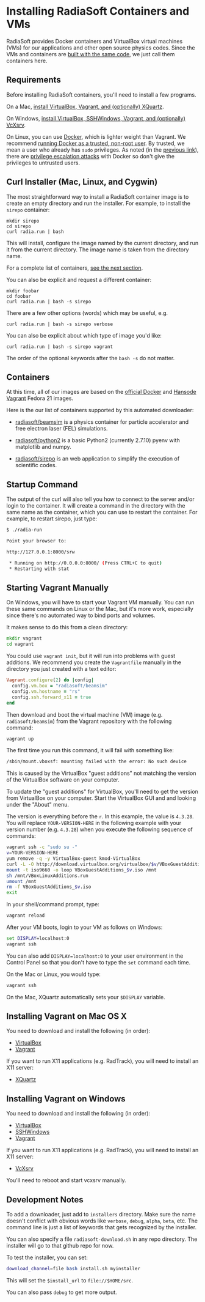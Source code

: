 # Installing RadiaSoft Containers and VMs

RadiaSoft provides Docker containers and VirtualBox virtual machines (VMs)
for our applications and other open source physics codes. Since the
VMs and containers are
[built with the same code](https://github.com/radiasoft/containers),
we just call them containers here.

## Requirements

Before installing RadiaSoft containers, you'll need to install a few
programs.

On a Mac, [install VirtualBox, Vagrant, and (optionally) XQuartz](#installing-vagrant-on-mac-os-x).

On Windows, [install VirtualBox, SSHWindows, Vagrant, and (optionally) VcXsrv](#installing-vagrant-on-windows).

On Linux, you can use
[Docker](http://docs.docker.com/engine/installation/), which
is lighter weight than Vagrant. We recommend
[running Docker as a trusted, non-root user](http://askubuntu.com/questions/477551/how-can-i-use-docker-without-sudo).
By trusted, we mean a user who already has `sudo` privileges. As noted (in the
[previous link](http://askubuntu.com/questions/477551/how-can-i-use-docker-without-sudo)),
there are [privilege escalation attacks](http://docs.docker.com/engine/articles/security/#docker-daemon-attack-surface)
with Docker so don't give the privileges to untrusted users.

## Curl Installer (Mac, Linux, and Cygwin)

The most straightforward way to install a RadiaSoft container image is
to create an empty directory and run the installer. For example, to
install the `sirepo` container:

```
mkdir sirepo
cd sirepo
curl radia.run | bash
```

This will install, configure the image named by the current
directory, and run it from the current directory. The image name
is taken from the directory name.

For a complete list of containers, [see the next section](#containers).

You can also be explicit and request a different container:

```
mkdir foobar
cd foobar
curl radia.run | bash -s sirepo
```

There are a few other options (words) which may be useful, e.g.

```
curl radia.run | bash -s sirepo verbose
```

You can also be explicit about which type of image you'd like:

```
curl radia.run | bash -s sirepo vagrant
```

The order of the optional keywords after the `bash -s` do not matter.

## Containers

At this time, all of our images are based on
the [official Docker](https://hub.docker.com/_/fedora/)
and [Hansode Vagrant](https://vagrantcloud.com/hansode/boxes/fedora-21-server-x86_64)
Fedora 21 images.

Here is the our list of containers supported by this automated downloader:

* [radiasoft/beamsim](https://github.com/radiasoft/containers/tree/master/radiasoft/beamsim)
  is a physics container for particle accelerator and free electron laser (FEL) simulations.

* [radiasoft/python2](https://github.com/radiasoft/containers/tree/master/radiasoft/python2)
  is a basic Python2 (currently 2.7.10) pyenv with matplotlib and numpy.

* [radiasoft/sirepo](https://github.com/radiasoft/containers/tree/master/radiasoft/sirepo)
  is an web application to simplify the execution of scientific codes.

## Startup Command

The output of the curl will also tell you how to connect to the server
and/or login to the container. It will create a command in the directory
with the same name as the container, which you can use to restart the
container. For example, to restart sirepo, just type:

```bash
$ ./radia-run

Point your browser to:

http://127.0.0.1:8000/srw

 * Running on http://0.0.0.0:8000/ (Press CTRL+C to quit)
 * Restarting with stat
```

## Starting Vagrant Manually

On Windows, you will have to start your Vagrant VM manually. You can
run these same commands on Linux or the Mac, but it's more work,
especially since there's no automated way to bind ports and volumes.

It makes sense to do this from a clean directory:

```cmd
mkdir vagrant
cd vagrant
```

You could use `vagrant init`, but it will run into problems with guest
additions. We recommend you create the `Vagrantfile` manually in the
directory you just created with a text editor:

```ruby
Vagrant.configure(2) do |config|
  config.vm.box = "radiasoft/beamsim"
  config.vm.hostname = "rs"
  config.ssh.forward_x11 = true
end
```

Then download and boot the virtual machine (VM) image (e.g. `radiasoft/beamsim`)
from the Vagrant repository with the following command:

```cmd
vagrant up
```

The first time you run this command, it will fail with something like:

```cmd
/sbin/mount.vboxsf: mounting failed with the error: No such device
```

This is caused by the VirtualBox "guest additions" not matching the version
of the VirtualBox software on your computer.

To update the "guest additions" for VirtualBox, you'll need to get
the version from VirtualBox on your computer.  Start the VirtualBox GUI
and and looking under the "About" menu.

The version is everything before the `r`. In this example, the value
is `4.3.28`. You will replace `YOUR-VERSION-HERE` in the following example
with your version number (e.g. `4.3.28`) when you execute the following
sequence of commands:

```bash
vagrant ssh -c "sudo su -"
v=YOUR-VERSION-HERE
yum remove -q -y VirtualBox-guest kmod-VirtualBox
curl -L -O http://download.virtualbox.org/virtualbox/$v/VBoxGuestAdditions_$v.iso
mount -t iso9660 -o loop VBoxGuestAdditions_$v.iso /mnt
sh /mnt/VBoxLinuxAdditions.run
umount /mnt
rm -f VBoxGuestAdditions_$v.iso
exit
```

In your shell/command prompt, type:

```cmd
vagrant reload
```

After your VM boots, login to your VM as follows on Windows:

```cmd
set DISPLAY=localhost:0
vagrant ssh
```

You can also add `DISPLAY=localhost:0` to your user environment in the Control Panel
so that you don't have to type the `set` command each time.

On the Mac or Linux, you would type:

```sh
vagrant ssh
```

On the Mac, XQuartz automatically sets your `$DISPLAY` variable.

## Installing Vagrant on Mac OS X

You need to download and install the following (in order):

* [VirtualBox](https://www.virtualbox.org/wiki/Downloads)
* [Vagrant](https://www.vagrantup.com/downloads.html)

If you want to run X11 applications (e.g. RadTrack), you will need to
install an X11 server:

* [XQuartz](http://www.xquartz.org)

## Installing Vagrant on Windows

You need to download and install the following (in order):

* [VirtualBox](https://www.virtualbox.org/wiki/Downloads)
* [SSHWindows](http://www.mls-software.com/opensshd.html)
* [Vagrant](https://www.vagrantup.com/downloads.html)

If you want to run X11 applications (e.g. RadTrack), you will need to
install an X11 server:

* [VcXsrv](https://sourceforge.net/projects/vcxsrv/)

You'll need to reboot and start vcxsrv manually.

## Development Notes

To add a downloader, just add to `installers` directory. Make
sure the name doesn't conflict with obvious words like `verbose`,
`debug`, `alpha`, `beta`, etc. The command line is just a list
of keywords that gets recognized by the installer.

You can also specify a file `radiasoft-download.sh` in any repo
directory. The installer will go to that github repo for now.

To test the installer, you can set:

```sh
download_channel=file bash install.sh myinstaller
```

This will set the `$install_url` to `file://$HOME/src`.

You can also pass `debug` to get more output.
